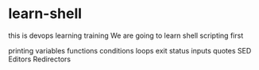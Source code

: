 # learn-shell
this is devops learning training
We are going to learn shell scripting first

printing
variables
functions
conditions
loops
exit status
inputs
quotes
SED Editors
Redirectors
